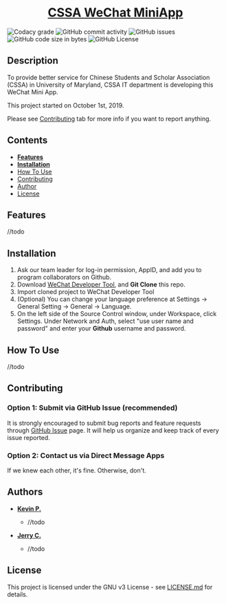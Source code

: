 <h1 align="center">
  <a href="https://github.com/syKevinPeng/CSSA-MiniApp/">CSSA WeChat MiniApp</a>
</h1>

![Codacy grade](https://api.codacy.com/project/badge/Grade/8126695323e746c48e84aacc7f4fbd30?isInternal=true)
![GitHub commit activity](https://img.shields.io/github/commit-activity/y/syKevinPeng/CSSA-MiniApp.svg)
![GitHub issues](https://img.shields.io/github/issues/syKevinPeng/CSSA-MiniApp.svg)
![GitHub code size in bytes](https://img.shields.io/github/languages/code-size/syKevinPeng/CSSA-MiniApp.svg)
![GitHub License](https://img.shields.io/github/license/syKevinPeng/CSSA-MiniApp.svg)

## Description

To provide better service for Chinese Students and Scholar Association (CSSA) in University of Maryland, CSSA IT department is developing this WeChat Mini App.

This project started on October 1st, 2019.

Please see [Contributing](#user-content-contributing) tab for more info if you want to report anything.

## Contents

-   [**Features**](#user-content-features)
-   [**Installation**](#user-content-installation)
-   [How To Use](#user-content-how-to-use)
-   [Contributing](#user-content-contributing)
-   [Author](#user-content-author)
-   [License](#user-content-license)

## Features

//todo

## Installation

1. Ask our team leader for log-in permission, AppID, and add you to program collaborators on Github.
2. Download [WeChat Developer Tool](<https://developers.weixin.qq.com/miniprogram/dev/devtools/download.html>), and **Git Clone** this repo.
3. Import cloned project to WeChat Developer Tool
4. (Optional) You can change your language preference at Settings -> General Setting -> General -> Language.
5. On the left side of the Source Control window, under Workspace, click Settings. Under Network and Auth, select "use user name and password" and enter your **Github** username and password.

## How To Use

//todo

## Contributing

### Option 1: Submit via GitHub Issue (recommended)

It is strongly encouraged to submit bug reports and feature requests through [GitHub Issue](https://github.com/syKevinPeng/CSSA-MiniApp/issues) page. It will help us organize and keep track of every issue reported.

### Option 2: Contact us via Direct Message Apps

If we knew each other, it's fine. Otherwise, don't.

## Authors

-   **[Kevin P.](<https://github.com/syKevinPeng>)**
    -   //todo

-   **[Jerry C.](<https://github.com/jerryc05>)**
    -   //todo

## License

This project is licensed under the GNU v3 License - see [LICENSE.md](https://github.com/syKevinPeng/CSSA-MiniApp/blob/master/LICENSE) for details.
